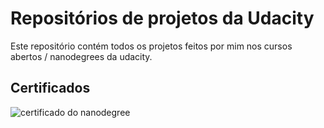 # Repositórios de projetos da Udacity
Este repositório contém todos os projetos feitos por mim nos cursos abertos / nanodegrees da udacity.

## Certificados
![certificado do nanodegree](https://cloud.githubusercontent.com/assets/5942637/21754582/71dc2624-d5ea-11e6-8e3b-dbe731950c32.png)
